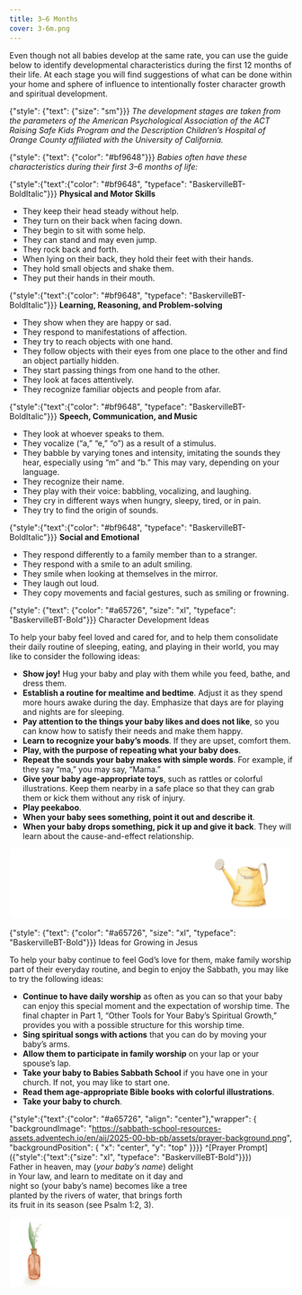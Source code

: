 ```yaml
---
title: 3–6 Months
cover: 3-6m.png
---
```


Even though not all babies develop at the same rate, you can use the guide below to identify developmental characteristics during the first 12 months of their life. At each stage you will find suggestions of what can be done within your home and sphere of influence to intentionally foster character growth and spiritual development.

{"style": {"text": {"size": "sm"}}}
_The development stages are taken from the parameters of the American Psychological Association of the ACT Raising Safe Kids Program and the Description Children’s Hospital of Orange County affiliated with the University of California._

{"style": {"text": {"color": "#bf9648"}}}
_Babies often have these characteristics during their first 3–6 months of life:_

{"style":{"text":{"color": "#bf9648", "typeface": "BaskervilleBT-BoldItalic"}}}
**Physical and Motor Skills**

+ They keep their head steady without help.
+ They turn on their back when facing down.
+ They begin to sit with some help.
+ They can stand and may even jump.
+ They rock back and forth.
+ When lying on their back, they hold their feet with their hands.
+ They hold small objects and shake them.
+ They put their hands in their mouth.

{"style":{"text":{"color": "#bf9648", "typeface": "BaskervilleBT-BoldItalic"}}}
**Learning, Reasoning, and Problem-solving**

+ They show when they are happy or sad.
+ They respond to manifestations of affection.
+ They try to reach objects with one hand.
+ They follow objects with their eyes from one place to the other and find an object partially hidden.
+ They start passing things from one hand to the other.
+ They look at faces attentively.
+ They recognize familiar objects and people from afar.

{"style":{"text":{"color": "#bf9648", "typeface": "BaskervilleBT-BoldItalic"}}}
**Speech, Communication, and Music**

+ They look at whoever speaks to them.
+ They vocalize (“a,” “e,” “o”) as a result of a stimulus.
+ They babble by varying tones and intensity, imitating the sounds they hear, especially using “m” and “b.” This may vary, depending on your language.
+ They recognize their name.
+ They play with their voice: babbling, vocalizing, and laughing.
+ They cry in different ways when hungry, sleepy, tired, or in pain.
+ They try to find the origin of sounds.

{"style":{"text":{"color": "#bf9648", "typeface": "BaskervilleBT-BoldItalic"}}}
**Social and Emotional**

+ They respond differently to a family member than to a stranger.
+ They respond with a smile to an adult smiling.
+ They smile when looking at themselves in the mirror.
+ They laugh out loud.
+ They copy movements and facial gestures, such as smiling or frowning.

{"style": {"text": {"color": "#a65726", "size": "xl", "typeface": "BaskervilleBT-Bold"}}}
Character Development Ideas

To help your baby feel loved and cared for, and to help them consolidate their daily routine of sleeping, eating, and playing in their world, you may like to consider the following ideas:

+ **Show joy!** Hug your baby and play with them while you feed, bathe, and dress them.
+ **Establish a routine for mealtime and bedtime**. Adjust it as they spend more hours awake during the day. Emphasize that days are for playing and nights are for sleeping.
+ **Pay attention to the things your baby likes and does not like**, so you can know how to satisfy their needs and make them happy.
+ **Learn to recognize your baby’s moods**. If they are upset, comfort them.
+ **Play, with the purpose of repeating what your baby does**.
+ **Repeat the sounds your baby makes with simple words**. For example, if they say “ma,” you may say, “Mama.”
+ **Give your baby age-appropriate toys**, such as rattles or colorful illustrations. Keep them nearby in a safe place so that they can grab them or kick them without any risk of injury.
+ **Play peekaboo**.
+ **When your baby sees something, point it out and describe it**.
+ **When your baby drops something, pick it up and give it back**. They will learn about the cause-and-effect relationship.

![](watering-can.png)

{"style": {"text": {"color": "#a65726", "size": "xl", "typeface": "BaskervilleBT-Bold"}}}
Ideas for Growing in Jesus

To help your baby continue to feel God’s love for them, make family worship part of their everyday routine, and begin to enjoy the Sabbath, you may like to try the following ideas:

+ **Continue to have daily worship** as often as you can so that your baby can enjoy this special moment and the expectation of worship time. The final chapter in Part 1, “Other Tools for Your Baby’s Spiritual Growth,” provides you with a possible structure for this worship time.
+ **Sing spiritual songs with actions** that you can do by moving your baby’s arms.
+ **Allow them to participate in family worship** on your lap or your spouse’s lap.
+ **Take your baby to Babies Sabbath School** if you have one in your church. If not, you may like to start one.
+ **Read them age-appropriate Bible books with colorful illustrations**.
+ **Take your baby to church**.

{"style":{"text":{"color": "#a65726", "align": "center"},"wrapper": { "backgroundImage": "https://sabbath-school-resources-assets.adventech.io/en/aij/2025-00-bb-pb/assets/prayer-background.png", "backgroundPosition": { "x": "center", "y": "top" }}}}
^[Prayer Prompt]({"style":{"text":{"size": "xl", "typeface": "BaskervilleBT-Bold"}}})\
Father in heaven, may (_your baby’s name_) delight\
in Your law, and learn to meditate on it day and\
night so (your baby’s name) becomes like a tree\
planted by the rivers of water, that brings forth\
its fruit in its season (see Psalm 1:2, 3).

![](vase.png)